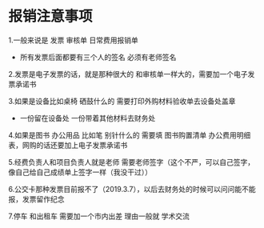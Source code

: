# 报销注意事项

1.一般来说是 发票 审核单 日常费用报销单

* 所有发票后面都要有三个人的签名  必须有老师签名

2.发票是电子发票的话，就是那种很大的 和审核单一样大的，需要加一个电子发票承诺书

3.如果是设备比如桌椅 硒鼓什么的 需要打印外购材料验收单去设备处盖章

* 一份留在设备处 一份带着其他材料去财务处        

4.如果是图书 办公用品 比如笔 别针什么的 需要填 图书购置清单 办公费用明细表，网购的话还要加上电子发票承诺书

5.经费负责人和项目负责人就是老师  需要老师签字（这个不严，可以自己签字，像自己给自己成绩单上签字一样（我没干过））

6.公交卡那种发票目前报不了（2019.3.7），以后去财务处的时候可以问问能不能报，发票留作纪念

7.停车 和出租车 需要加一个市内出差   理由一般就 学术交流 

